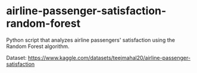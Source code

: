 # airline-passenger-satisfaction-random-forest
Python script that analyzes airline passengers' satisfaction using the Random Forest algorithm.

Dataset: https://www.kaggle.com/datasets/teejmahal20/airline-passenger-satisfaction
